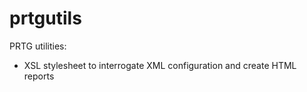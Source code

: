 # prtgutils
PRTG utilities: 
* XSL stylesheet to interrogate XML configuration and create HTML reports
